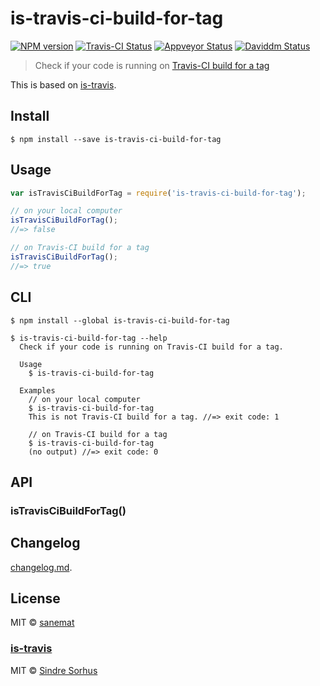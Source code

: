 # is-travis-ci-build-for-tag

[![NPM version][npm-image]][npm-url] [![Travis-CI Status][travis-image]][travis-url] [![Appveyor Status][appveyor-image]][appveyor-url] [![Daviddm Status][daviddm-image]][daviddm-url]

> Check if your code is running on [Travis-CI build for a tag](http://docs.travis-ci.com/user/environment-variables/#Default-Environment-Variables)

This is based on [is-travis](https://github.com/sindresorhus/is-travis).


## Install

```
$ npm install --save is-travis-ci-build-for-tag
```


## Usage

```js
var isTravisCiBuildForTag = require('is-travis-ci-build-for-tag');

// on your local computer
isTravisCiBuildForTag();
//=> false

// on Travis-CI build for a tag
isTravisCiBuildForTag();
//=> true
```



## CLI

```
$ npm install --global is-travis-ci-build-for-tag
```
```
$ is-travis-ci-build-for-tag --help
  Check if your code is running on Travis-CI build for a tag.

  Usage
    $ is-travis-ci-build-for-tag

  Examples
    // on your local computer
    $ is-travis-ci-build-for-tag
    This is not Travis-CI build for a tag. //=> exit code: 1

    // on Travis-CI build for a tag
    $ is-travis-ci-build-for-tag
    (no output) //=> exit code: 0
```



## API

### isTravisCiBuildForTag()


## Changelog

[changelog.md](./changelog.md).


## License

MIT © [sanemat](http://sane.jp)

### [is-travis](https://github.com/sindresorhus/is-travis)

MIT © [Sindre Sorhus](http://sindresorhus.com)


[travis-url]: https://travis-ci.org/pandawing/node-is-travis-ci-build-for-tag
[travis-image]: https://img.shields.io/travis/pandawing/node-is-travis-ci-build-for-tag/master.svg?style=flat-square&label=travis
[appveyor-url]: https://ci.appveyor.com/project/sanemat/node-is-travis-ci-build-for-tag/branch/master
[appveyor-image]: https://img.shields.io/appveyor/ci/sanemat/node-is-travis-ci-build-for-tag/master.svg?style=flat-square&label=appveyor
[npm-url]: https://npmjs.org/package/is-travis-ci-build-for-tag
[npm-image]: https://img.shields.io/npm/v/is-travis-ci-build-for-tag.svg?style=flat-square
[daviddm-url]: https://david-dm.org/pandawing/node-is-travis-ci-build-for-tag
[daviddm-image]: https://img.shields.io/david/pandawing/node-is-travis-ci-build-for-tag.svg?style=flat-square

